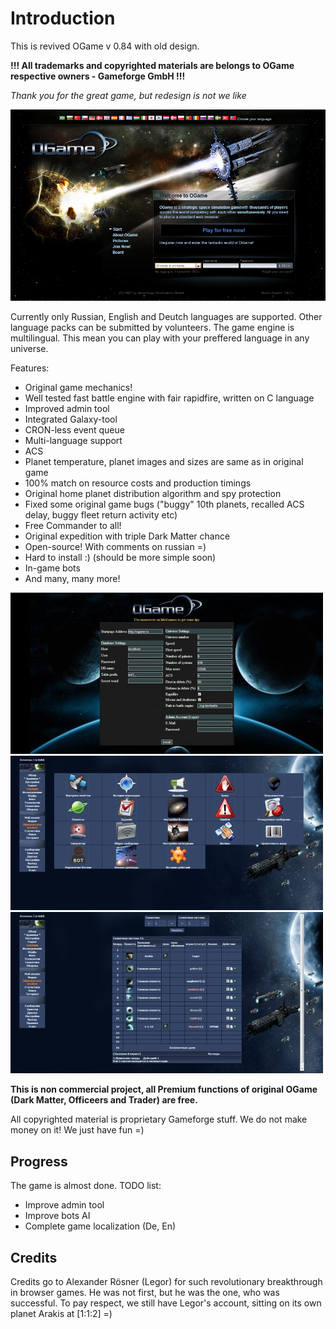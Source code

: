 # Introduction

This is revived OGame v 0.84 with old design.

**!!! All trademarks and copyrighted materials are belongs to OGame respective owners - Gameforge GmbH !!!**

_Thank you for the great game, but redesign is not we like_

![whc50b7bd1f6b2a2](/imgstore/whc50b7bd1f6b2a2.jpg)

Currently only Russian, English and Deutch languages are supported. Other language packs can be submitted by volunteers. The game engine is multilingual. This mean you can play with your preffered language in any universe.

Features:
- Original game mechanics!
- Well tested fast battle engine with fair rapidfire, written on C language
- Improved admin tool
- Integrated Galaxy-tool
- CRON-less event queue
- Multi-language support
- ACS
- Planet temperature, planet images and sizes are same as in original game
- 100% match on resource costs and production timings
- Original home planet distribution algorithm and spy protection
- Fixed some original game bugs ("buggy" 10th planets, recalled ACS delay, buggy fleet return activity etc)
- Free Commander to all!
- Original expedition with triple Dark Matter chance
- Open-source! With comments on russian =)
- Hard to install :) (should be more simple soon)
- In-game bots
- And many, many more!

![screen1](/imgstore/screen1.jpg)
![screen2](/imgstore/screen2.jpg)
![screen5](/imgstore/screen5.jpg)

**This is non commercial project, all Premium functions of original OGame (Dark Matter, Officeers and Trader) are free.**

All copyrighted material is proprietary Gameforge stuff. We do not make money on it! We just have fun =)

## Progress

The game is almost done. TODO list:
- Improve admin tool
- Improve bots AI
- Complete game localization (De, En)

## Credits

Credits go to Alexander Rösner (Legor) for such revolutionary breakthrough in browser games.
He was not first, but he was the one, who was successful.
To pay respect, we still have Legor's account, sitting on its own planet Arakis at [1:1:2] =)
